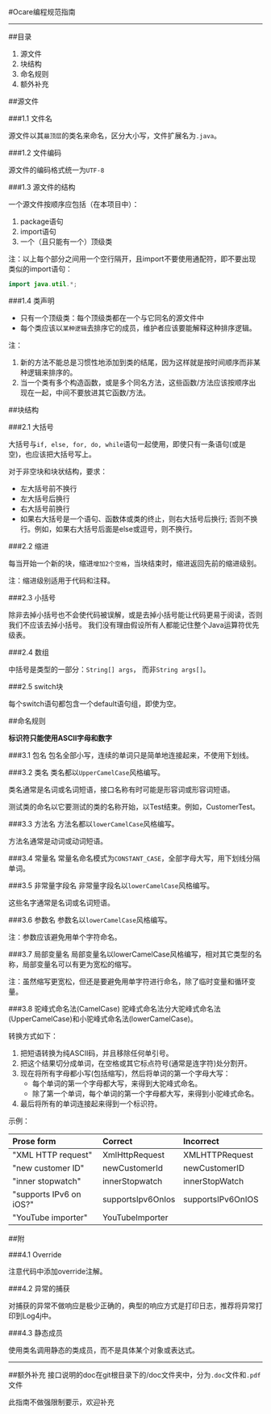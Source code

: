 #Ocare编程规范指南

---


##目录


1.	源文件
2. 块结构
3. 命名规则
4. 额外补充


##源文件

###1.1 文件名

源文件以其`最顶层`的类名来命名，区分大小写，文件扩展名为`.java`。

###1.2 文件编码

源文件的编码格式统一为`UTF-8`

###1.3 源文件的结构

一个源文件按顺序应包括（在本项目中）：

1.	package语句
2. import语句
3. 一个（且只能有一个）顶级类

注：以上每个部分之间用一个空行隔开，且import不要使用通配符，即不要出现类似的import语句：

```java
import java.util.*;
```

###1.4 类声明

*	只有一个顶级类：每个顶级类都在一个与它同名的源文件中
* 	每个类应该以`某种逻辑`去排序它的成员，维护者应该要能解释这种排序逻辑。

注：

1. 新的方法不能总是习惯性地添加到类的结尾，因为这样就是按时间顺序而非某种逻辑来排序的。
2. 当一个类有多个构造函数，或是多个同名方法，这些函数/方法应该按顺序出现在一起，中间不要放进其它函数/方法。


##块结构

###2.1 大括号

大括号与`if, else, for, do, while`语句一起使用，即使只有一条语句(或是空)，也应该把大括号写上。

对于非空块和块状结构，要求：

*	左大括号前不换行
*	左大括号后换行
*	右大括号前换行
*	如果右大括号是一个语句、函数体或类的终止，则右大括号后换行; 否则不换行。例如，如果右大括号后面是else或逗号，则不换行。


###2.2 缩进

每当开始一个新的块，缩进`增加2个空格`，当块结束时，缩进返回先前的缩进级别。

注：缩进级别适用于代码和注释。

###2.3 小括号

除非去掉小括号也不会使代码被误解，或是去掉小括号能让代码更易于阅读，否则我们不应该去掉小括号。 我们没有理由假设所有人都能记住整个Java运算符优先级表。

###2.4 数组

中括号是类型的一部分：`String[] args`， 而非`String args[]`。

###2.5 switch块

每个switch语句都包含一个default语句组，即使为空。


##命名规则

**标识符只能使用ASCII字母和数字**

###3.1 包名
包名全部小写，连续的单词只是简单地连接起来，不使用下划线。

###3.2 类名
类名都以`UpperCamelCase`风格编写。

类名通常是名词或名词短语，接口名称有时可能是形容词或形容词短语。

测试类的命名以它要测试的类的名称开始，以Test结束。例如，CustomerTest。

###3.3 方法名
方法名都以`lowerCamelCase`风格编写。

方法名通常是动词或动词短语。

###3.4 常量名
常量名命名模式为`CONSTANT_CASE`，全部字母大写，用下划线分隔单词。

###3.5 非常量字段名
非常量字段名以`lowerCamelCase`风格编写。

这些名字通常是名词或名词短语。

###3.6 参数名
参数名以`lowerCamelCase`风格编写。

注：参数应该避免用单个字符命名。

###3.7 局部变量名
局部变量名以lowerCamelCase风格编写，相对其它类型的名称，局部变量名可以有更为宽松的缩写。

注：虽然缩写更宽松，但还是要避免用单字符进行命名，除了临时变量和循环变量。

###3.8 驼峰式命名法(CamelCase)
驼峰式命名法分大驼峰式命名法(UpperCamelCase)和小驼峰式命名法(lowerCamelCase)。

转换方式如下：

1.	把短语转换为纯ASCII码，并且移除任何单引号。
2. 把这个结果切分成单词，在空格或其它标点符号(通常是连字符)处分割开。
3. 现在将所有字母都小写(包括缩写)，然后将单词的第一个字母大写：
	*	每个单词的第一个字母都大写，来得到大驼峰式命名。
	*	除了第一个单词，每个单词的第一个字母都大写，来得到小驼峰式命名。
4. 最后将所有的单词连接起来得到一个标识符。

示例：

|Prose form | Correct | Incorrect |
| :------| :------ | :------ |
|"XML HTTP request"| XmlHttpRequest | XMLHTTPRequest |
|"new customer ID" | newCustomerId | newCustomerID |
|"inner stopwatch" | innerStopwatch | innerStopWatch |
|"supports IPv6 on iOS?" | supportsIpv6OnIos | supportsIPv6OnIOS |
|"YouTube importer" | YouTubeImporter | |


##附

###4.1 Override

注意代码中添加override注解。

###4.2 异常的捕获

对捕获的异常不做响应是极少正确的，典型的响应方式是打印日志，推荐将异常打印到Log4j中。

###4.3 静态成员

使用类名调用静态的类成员，而不是具体某个对象或表达式。

---
##额外补充
接口说明的doc在git根目录下的/doc文件夹中，分为`.doc`文件和`.pdf`文件


此指南不做强限制要示，欢迎补充